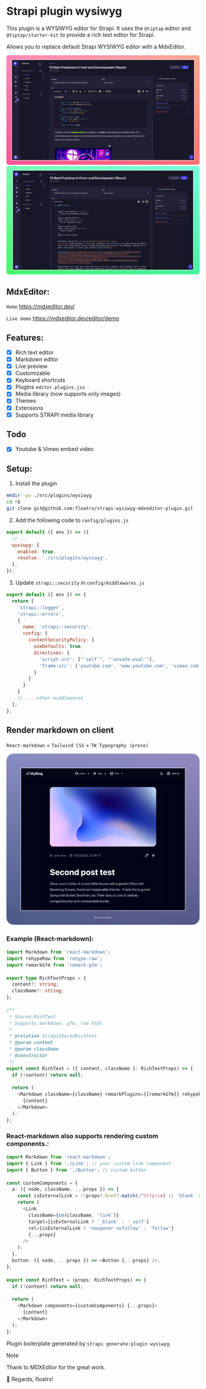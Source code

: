 # Strapi plugin wysiwyg
This plugin is a WYSIWYG editor for Strapi. It uses the `@tiptap` editor and `@tiptap/starter-kit` to provide a rich text editor for Strapi.

Allows you to replace default Strapi WYSIWYG editor with a MdxEditor.

![blog](./public/editor-01.png)
![blog](./public/editor-02.png)

## MdxEditor:
`Home`
https://mdxeditor.dev/

`Live demo`
https://mdxeditor.dev/editor/demo

## Features:
- [x] Rich text editor
- [x] Markdown editor
- [x] Live preview
- [x] Customizable
- [x] Keyboard shortcuts
- [x] Plugins `editor.plugins.jsx`
- [x] Media library (now supports only images)
- [x] Themes
- [x] Extensions
- [x] Supports STRAPI media library

## Todo

- [x] Youtube & Vimeo embed video

## Setup:
1. Install the plugin
```bash
mkdir -pv ./src/plugins/wysiwyg
cd !$
git clone git@github.com:floatrx/strapi-wysiwyg-mdxeditor-plugin.git
```

2. Add the following code to `config/plugins.js`
```javascript
export default ({ env }) => ({
  // ...
  wysiwyg: {
    enabled: true,
    resolve: './src/plugins/wysiwyg',
  },
});
```

3. Update `strapi::security` in `config/middlewares.js`
```javascript
export default ({ env }) => {
  return [
    'strapi::logger',
    'strapi::errors',
    {
      name: 'strapi::security',
      config: {
        contentSecurityPolicy: {
          useDefaults: true,
          directives: {
            'script-src': ["'self'", "'unsafe-eval'"],
            'frame-src': ['youtube.com', 'www.youtube.com', 'vimeo.com', '*.vimeo.com'],
          }
        }
      }
    }
    // ... other middlewares
  ];
};
```

## Render markdown on client

`React-markdown` + `Tailwind CSS` + `TW Typography (prose)`

![blog](./public/editor-client.png)

### Example (React-markdown):

```typescript jsx
import Markdown from 'react-markdown';
import rehypeRaw from 'rehype-raw';
import remarkGfm from 'remark-gfm';

export type RichTextProps = {
  content?: string;
  className?: string;
};

/**
 * Shared.RichText
 * Supports markdown, gfm, raw html
 *
 * @relation StrapiSharedRichText
 * @param content
 * @param className
 * @constructor
 */
export const RichText = ({ content, className }: RichTextProps) => {
  if (!content) return null;

  return (
    <Markdown className={className} remarkPlugins={[remarkGfm]} rehypePlugins={[rehypeRaw]}>
      {content}
    </Markdown>
  );
};
```

### React-markdown also supports rendering custom components.:

```typescript jsx
import Markdown from 'react-markdown';
import { Link } from './Link'; // your custom link component
import { Button } from './Button'; // custom button

const customComponents = {
  a: ({ node, className, ...props }) => {
    const isExternalLink = !!props?.href?.match(/^http/im) || 'blank' in props;
    return (
      <Link
        className={cn(className, 'link')}
        target={isExternalLink ? '_blank' : '_self'}
        rel={isExternalLink ? 'noopener nofollow' : 'follow'}
        {...props}
      />
    );
  },
  button: ({ node, ...props }) => <Button {...props} />,
};

export const RichText = (props: RichTextProps) => {
  if (!content) return null;

  return (
    <Markdown components={customComponents} {...props}>
      {content}
    </Markdown>
  );
};
```

Plugin boilerplate generated by `strapi generate:plugin wysiwyg`.

> [!NOTE]
> 
> Thank to MDXEditor for the great work.
> 
> 👋 Regards, floatrx!

